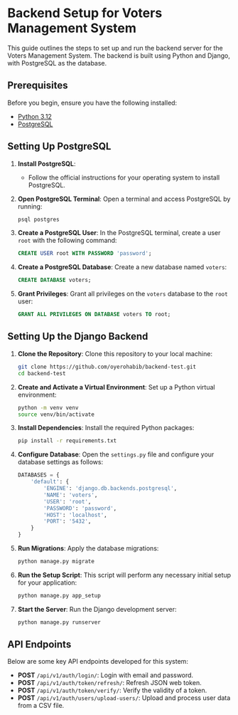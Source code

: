 # Backend Setup for Voters Management System

This guide outlines the steps to set up and run the backend server for the Voters Management System. The backend is built using Python and Django, with PostgreSQL as the database.

## Prerequisites

Before you begin, ensure you have the following installed:

- [Python 3.12](https://www.python.org/downloads/)
- [PostgreSQL](https://www.postgresql.org/download/)

## Setting Up PostgreSQL

1. **Install PostgreSQL**:
   - Follow the official instructions for your operating system to install PostgreSQL.
2. **Open PostgreSQL Terminal**:
   Open a terminal and access PostgreSQL by running:

   ```bash
   psql postgres
   ```

3. **Create a PostgreSQL User**:
   In the PostgreSQL terminal, create a user `root` with the following command:

   ```sql
   CREATE USER root WITH PASSWORD 'password';
   ```

4. **Create a PostgreSQL Database**:
   Create a new database named `voters`:

   ```sql
   CREATE DATABASE voters;
   ```

5. **Grant Privileges**:
   Grant all privileges on the `voters` database to the `root` user:

   ```sql
   GRANT ALL PRIVILEGES ON DATABASE voters TO root;
   ```

## Setting Up the Django Backend

1. **Clone the Repository**:
   Clone this repository to your local machine:

   ```bash
   git clone https://github.com/oyerohabib/backend-test.git
   cd backend-test
   ```

2. **Create and Activate a Virtual Environment**:
   Set up a Python virtual environment:

   ```bash
   python -m venv venv
   source venv/bin/activate
   ```

3. **Install Dependencies**:
   Install the required Python packages:

   ```bash
   pip install -r requirements.txt
   ```

4. **Configure Database**:
   Open the `settings.py` file and configure your database settings as follows:

   ```python
   DATABASES = {
       'default': {
           'ENGINE': 'django.db.backends.postgresql',
           'NAME': 'voters',
           'USER': 'root',
           'PASSWORD': 'password',
           'HOST': 'localhost',
           'PORT': '5432',
       }
   }
   ```

5. **Run Migrations**:
   Apply the database migrations:

   ```bash
   python manage.py migrate
   ```

6. **Run the Setup Script**:
   This script will perform any necessary initial setup for your application:

   ```bash
   python manage.py app_setup
   ```

7. **Start the Server**:
   Run the Django development server:

   ```bash
   python manage.py runserver
   ```

## API Endpoints

Below are some key API endpoints developed for this system:

- **POST** `/api/v1/auth/login/`: Login with email and password.
- **POST** `/api/v1/auth/token/refresh/`: Refresh JSON web token.
- **POST** `/api/v1/auth/token/verify/`: Verify the validity of a token.
- **POST** `/api/v1/auth/users/upload-users/`: Upload and process user data from a CSV file.
